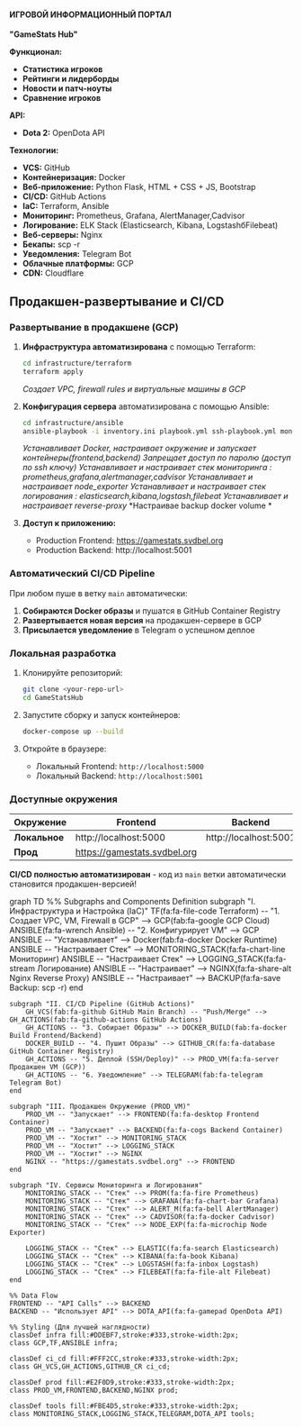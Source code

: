 #### **ИГРОВОЙ ИНФОРМАЦИОННЫЙ ПОРТАЛ**

**"GameStats Hub"**

**Функционал:**
- **Статистика игроков**
- **Рейтинги и лидерборды**
- **Новости и патч-ноуты**
- **Сравнение игроков**

**API:**
- **Dota 2:** OpenDota API

**Технологии:**
- **VCS:** GitHub
- **Контейнеризация:** Docker
- **Веб-приложение:** Python Flask, HTML + CSS + JS, Bootstrap
- **CI/CD:** GitHub Actions
- **IaC:** Terraform, Ansible
- **Мониторинг:** Prometheus, Grafana, AlertManager,Cadvisor
- **Логирование:** ELK Stack (Elasticsearch, Kibana, LogstashбFilebeat)
- **Веб-серверы:** Nginx
- **Бекапы:** scp -r 
- **Уведомления:** Telegram Bot
- **Облачные платформы:** GCP
- **CDN:** Cloudflare


##  Продакшен-развертывание и CI/CD

### Развертывание в продакшене (GCP)

1.  **Инфраструктура автоматизирована** с помощью Terraform:
    ```bash
    cd infrastructure/terraform
    terraform apply
    ```
    *Создает VPC, firewall rules и виртуальные машины в GCP*

2.  **Конфигурация сервера** автоматизирована с помощью Ansible:
    ```bash
    cd infrastructure/ansible  
    ansible-playbook -i inventory.ini playbook.yml ssh-playbook.yml monitoring-playbook.yml node_exporter_install.yml logging-playbook.yml ngnix-reverse-proxy.yml backup.yml --ask-vault-password 
    ```
    *Устанавливает Docker, настраивает окружение и запускает контейнеры(frontend,backend)*
    *Запрещает доступ по паролю (доступ по ssh ключу)*
    *Устанавливает и настраивает стек мониторинга : prometheus,grafana,alertmanager,cadvisor*
    *Устанавливает и настраивает node_exporter*
    *Устанавливает и настраивает стек логирования : elasticsearch,kibana,logstash,filebeat*
    *Устанавливает и настраивает reverse-proxy*
    *Настраивае backup docker volume *

3.  **Доступ к приложению:**
    *   Production Frontend: https://gamestats.svdbel.org
    *   Production Backend: http://localhost:5001

###  Автоматический CI/CD Pipeline

При любом пуше в ветку `main` автоматически:
1.  **Собираются Docker образы** и пушатся в GitHub Container Registry
2.  **Развертывается новая версия** на продакшен-сервере в GCP  
3.  **Присылается уведомление** в Telegram о успешном деплое

###  Локальная разработка

1.  Клонируйте репозиторий:
    ```bash
    git clone <your-repo-url>
    cd GameStatsHub
    ```

2.  Запустите сборку и запуск контейнеров:
    ```bash
    docker-compose up --build
    ```

3.  Откройте в браузере:
    *   Локальный Frontend: `http://localhost:5000`
    *   Локальный Backend: `http://localhost:5001`

###  Доступные окружения

| Окружение | Frontend | Backend | Доступ |
|-----------|----------|---------|---------|
| **Локальное** | http://localhost:5000        | http://localhost:5001 | Разработка |
| **Прод**      | https://gamestats.svdbel.org |                       | Production |

**CI/CD полностью автоматизирован** - код из `main` ветки автоматически становится продакшен-версией!

graph TD
    %% Subgraphs and Components Definition
    subgraph "I. Инфраструктура и Настройка (IaC)"
        TF(fa:fa-file-code Terraform) -- "1. Создает VPC, VM, Firewall в GCP" --> GCP(fab:fa-google GCP Cloud)
        ANSIBLE(fa:fa-wrench Ansible) -- "2. Конфигурирует VM" --> GCP
        ANSIBLE -- "Устанавливает" --> Docker(fab:fa-docker Docker Runtime)
        ANSIBLE -- "Настраивает Стек" --> MONITORING_STACK(fa:fa-chart-line Мониторинг)
        ANSIBLE -- "Настраивает Стек" --> LOGGING_STACK(fa:fa-stream Логирование)
        ANSIBLE -- "Настраивает" --> NGINX(fa:fa-share-alt Nginx Reverse Proxy)
        ANSIBLE -- "Настраивает" --> BACKUP(fa:fa-save Backup: scp -r)
    end

    subgraph "II. CI/CD Pipeline (GitHub Actions)"
        GH_VCS(fab:fa-github GitHub Main Branch) -- "Push/Merge" --> GH_ACTIONS(fab:fa-github-actions GitHub Actions)
        GH_ACTIONS -- "3. Собирает Образы" --> DOCKER_BUILD(fab:fa-docker Build Frontend/Backend)
        DOCKER_BUILD -- "4. Пушит Образы" --> GITHUB_CR(fa:fa-database GitHub Container Registry)
        GH_ACTIONS -- "5. Деплой (SSH/Deploy)" --> PROD_VM(fa:fa-server Продакшен VM (GCP))
        GH_ACTIONS -- "6. Уведомление" --> TELEGRAM(fab:fa-telegram Telegram Bot)
    end

    subgraph "III. Продакшен Окружение (PROD_VM)"
        PROD_VM -- "Запускает" --> FRONTEND(fa:fa-desktop Frontend Container)
        PROD_VM -- "Запускает" --> BACKEND(fa:fa-cogs Backend Container)
        PROD_VM -- "Хостит" --> MONITORING_STACK
        PROD_VM -- "Хостит" --> LOGGING_STACK
        PROD_VM -- "Хостит" --> NGINX
        NGINX -- "https://gamestats.svdbel.org" --> FRONTEND
    end

    subgraph "IV. Сервисы Мониторинга и Логирования"
        MONITORING_STACK -- "Стек" --> PROM(fa:fa-fire Prometheus)
        MONITORING_STACK -- "Стек" --> GRAFANA(fa:fa-chart-bar Grafana)
        MONITORING_STACK -- "Стек" --> ALERT_M(fa:fa-bell AlertManager)
        MONITORING_STACK -- "Стек" --> CADVISOR(fa:fa-docker Cadvisor)
        MONITORING_STACK -- "Стек" --> NODE_EXP(fa:fa-microchip Node Exporter)

        LOGGING_STACK -- "Стек" --> ELASTIC(fa:fa-search Elasticsearch)
        LOGGING_STACK -- "Стек" --> KIBANA(fa:fa-book Kibana)
        LOGGING_STACK -- "Стек" --> LOGSTASH(fa:fa-inbox Logstash)
        LOGGING_STACK -- "Стек" --> FILEBEAT(fa:fa-file-alt Filebeat)
    end

    %% Data Flow
    FRONTEND -- "API Calls" --> BACKEND
    BACKEND -- "Использует API" --> DOTA_API(fa:fa-gamepad OpenDota API)

    %% Styling (Для лучшей наглядности)
    classDef infra fill:#DDEBF7,stroke:#333,stroke-width:2px;
    class GCP,TF,ANSIBLE infra;

    classDef ci_cd fill:#FFF2CC,stroke:#333,stroke-width:2px;
    class GH_VCS,GH_ACTIONS,GITHUB_CR ci_cd;

    classDef prod fill:#E2F0D9,stroke:#333,stroke-width:2px;
    class PROD_VM,FRONTEND,BACKEND,NGINX prod;

    classDef tools fill:#FBE4D5,stroke:#333,stroke-width:2px;
    class MONITORING_STACK,LOGGING_STACK,TELEGRAM,DOTA_API tools;